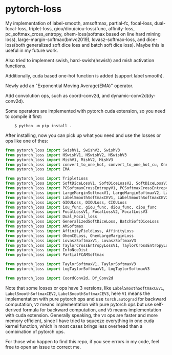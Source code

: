 # pytorch-loss

My implementation of label-smooth, amsoftmax, partial-fc, focal-loss, dual-focal-loss, triplet-loss, giou/diou/ciou-loss/func, affinity-loss, pc_softmax_cross_entropy, ohem-loss(softmax based on line hard mining loss), large-margin-softmax(bmvc2019), lovasz-softmax-loss, and dice-loss(both generalized soft dice loss and batch soft dice loss). Maybe this is useful in my future work.


Also tried to implement swish, hard-swish(hswish) and mish activation functions.

Additionally, cuda based one-hot function is added (support label smooth).

Newly add an "Exponential Moving Average(EMA)" operator.

Add convolution ops, such as coord-conv2d, and dynamic-conv2d(dy-conv2d).

Some operators are implemented with pytorch cuda extension, so you need to compile it first: 
```
    $ python -m pip install .
```

After installing, now you can pick up what you need and use the losses or ops like one of thes: 
```python
from pytorch_loss import SwishV1, SwishV2, SwishV3
from pytorch_loss import HSwishV1, HSwishV2, HSwishV3
from pytorch_loss import MishV1, MishV2, MishV3
from pytorch_loss import convert_to_one_hot, convert_to_one_hot_cu, OnehotEncoder
from pytorch_loss import EMA

from pytorch_loss import TripletLoss
from pytorch_loss import SoftDiceLossV1, SoftDiceLossV2, SoftDiceLossV3
from pytorch_loss import PCSoftmaxCrossEntropyV1, PCSoftmaxCrossEntropyV2
from pytorch_loss import LargeMarginSoftmaxV1, LargeMarginSoftmaxV2, LargeMarginSoftmaxV3
from pytorch_loss import LabelSmoothSoftmaxCEV1, LabelSmoothSoftmaxCEV2, LabelSmoothSoftmaxCEV3
from pytorch_loss import GIOULoss, DIOULoss, CIOULoss
from pytorch_loss import iou_func, giou_func, diou_func, ciou_func
from pytorch_loss import FocalLossV1, FocalLossV2, FocalLossV3
from pytorch_loss import Dual_Focal_loss
from pytorch_loss import GeneralizedSoftDiceLoss, BatchSoftDiceLoss
from pytorch_loss import AMSoftmax
from pytorch_loss import AffinityFieldLoss, AffinityLoss
from pytorch_loss import OhemCELoss, OhemLargeMarginLoss
from pytorch_loss import LovaszSoftmaxV1, LovaszSoftmaxV3
from pytorch_loss import TaylorCrossEntropyLossV1, TaylorCrossEntropyLossV3
from pytorch_loss import InfoNceDist
from pytorch_loss import PartialFCAMSoftmax

from pytorch_loss import TaylorSoftmaxV1, TaylorSoftmaxV3
from pytorch_loss import LogTaylorSoftmaxV1, LogTaylorSoftmaxV3

from pytorch_loss import CoordConv2d, DY_Conv2d
```
Note that some losses or ops have 3 versions, like `LabelSmoothSoftmaxCEV1`, `LabelSmoothSoftmaxCEV2`, `LabelSmoothSoftmaxCEV3`, here `V1` means the implementation with pure pytorch ops and use `torch.autograd` for backward computation, `V2` means implementation with pure pytorch ops but use self-derived formula for backward computation, and `V3` means implementation with cuda extension. Generally speaking, the `V3` ops are faster and more memory efficient, since I have tried to squeeze everything in one cuda kernel function, which in most cases brings less overhead than a combination of pytorch ops.


For those who happen to find this repo, if you see errors in my code, feel free to open an issue to correct me.
